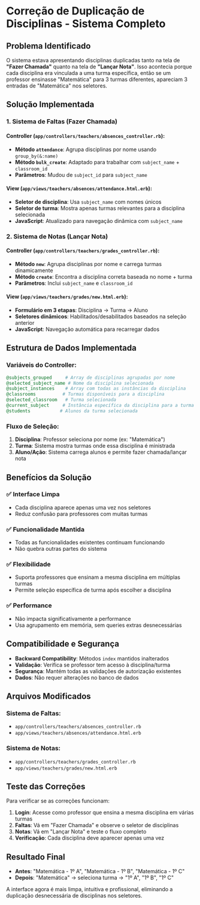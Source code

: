 # Correção de Duplicação de Disciplinas - Sistema Completo

## Problema Identificado
O sistema estava apresentando disciplinas duplicadas tanto na tela de **"Fazer Chamada"** quanto na tela de **"Lançar Nota"**. Isso acontecia porque cada disciplina era vinculada a uma turma específica, então se um professor ensinasse "Matemática" para 3 turmas diferentes, apareciam 3 entradas de "Matemática" nos seletores.

## Solução Implementada

### 1. Sistema de Faltas (Fazer Chamada)

#### Controller (`app/controllers/teachers/absences_controller.rb`):
- **Método `attendance`**: Agrupa disciplinas por nome usando `group_by(&:name)`
- **Método `bulk_create`**: Adaptado para trabalhar com `subject_name` + `classroom_id`
- **Parâmetros**: Mudou de `subject_id` para `subject_name`

#### View (`app/views/teachers/absences/attendance.html.erb`):
- **Seletor de disciplina**: Usa `subject_name` com nomes únicos
- **Seletor de turma**: Mostra apenas turmas relevantes para a disciplina selecionada
- **JavaScript**: Atualizado para navegação dinâmica com `subject_name`

### 2. Sistema de Notas (Lançar Nota)

#### Controller (`app/controllers/teachers/grades_controller.rb`):
- **Método `new`**: Agrupa disciplinas por nome e carrega turmas dinamicamente
- **Método `create`**: Encontra a disciplina correta baseada no nome + turma
- **Parâmetros**: Inclui `subject_name` e `classroom_id`

#### View (`app/views/teachers/grades/new.html.erb`):
- **Formulário em 3 etapas**: Disciplina → Turma → Aluno
- **Seletores dinâmicos**: Habilitados/desabilitados baseados na seleção anterior
- **JavaScript**: Navegação automática para recarregar dados

## Estrutura de Dados Implementada

### Variáveis do Controller:
```ruby
@subjects_grouped     # Array de disciplinas agrupadas por nome
@selected_subject_name # Nome da disciplina selecionada
@subject_instances    # Array com todas as instâncias da disciplina
@classrooms          # Turmas disponíveis para a disciplina
@selected_classroom   # Turma selecionada
@current_subject     # Instância específica da disciplina para a turma
@students           # Alunos da turma selecionada
```

### Fluxo de Seleção:
1. **Disciplina**: Professor seleciona por nome (ex: "Matemática")
2. **Turma**: Sistema mostra turmas onde essa disciplina é ministrada
3. **Aluno/Ação**: Sistema carrega alunos e permite fazer chamada/lançar nota

## Benefícios da Solução

### ✅ **Interface Limpa**
- Cada disciplina aparece apenas uma vez nos seletores
- Reduz confusão para professores com muitas turmas

### ✅ **Funcionalidade Mantida**
- Todas as funcionalidades existentes continuam funcionando
- Não quebra outras partes do sistema

### ✅ **Flexibilidade**
- Suporta professores que ensinam a mesma disciplina em múltiplas turmas
- Permite seleção específica de turma após escolher a disciplina

### ✅ **Performance**
- Não impacta significativamente a performance
- Usa agrupamento em memória, sem queries extras desnecessárias

## Compatibilidade e Segurança

- **Backward Compatibility**: Métodos `index` mantidos inalterados
- **Validação**: Verifica se professor tem acesso à disciplina/turma
- **Segurança**: Mantém todas as validações de autorização existentes
- **Dados**: Não requer alterações no banco de dados

## Arquivos Modificados

### Sistema de Faltas:
- `app/controllers/teachers/absences_controller.rb`
- `app/views/teachers/absences/attendance.html.erb`

### Sistema de Notas:
- `app/controllers/teachers/grades_controller.rb`
- `app/views/teachers/grades/new.html.erb`

## Teste das Correções

Para verificar se as correções funcionam:

1. **Login**: Acesse como professor que ensina a mesma disciplina em várias turmas
2. **Faltas**: Vá em "Fazer Chamada" e observe o seletor de disciplinas
3. **Notas**: Vá em "Lançar Nota" e teste o fluxo completo
4. **Verificação**: Cada disciplina deve aparecer apenas uma vez

## Resultado Final

- **Antes**: "Matemática - 1º A", "Matemática - 1º B", "Matemática - 1º C"
- **Depois**: "Matemática" → seleciona turma → "1º A", "1º B", "1º C"

A interface agora é mais limpa, intuitiva e profissional, eliminando a duplicação desnecessária de disciplinas nos seletores.